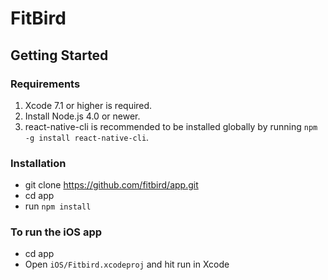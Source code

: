 # FitBird

## Getting Started

### Requirements
1. Xcode 7.1 or higher is required.
2. Install Node.js 4.0 or newer.
3. react-native-cli is recommended to be installed globally by running `npm -g install react-native-cli`.

### Installation
*  git clone https://github.com/fitbird/app.git
*  cd app
*  run `npm install`

### To run the iOS app
* cd app
* Open `iOS/Fitbird.xcodeproj` and hit run in Xcode
